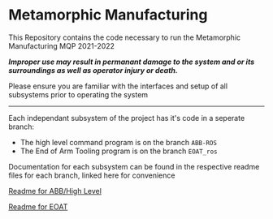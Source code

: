 # Metamorphic Manufacturing

This Repository contains the code necessary to run the Metamorphic Manufacturing MQP 2021-2022

***Improper use may result in permanant damage to the system and or its surroundings as well as operator injury or death.***

Please ensure you are familiar with the interfaces and setup of all subsystems prior to operating the system

***

Each independant subsystem of the project has it's code in a seperate branch:
- The high level command program is on the branch `ABB-ROS`
- The End of Arm Tooling program is on the branch `EOAT_ros`


Documentation for each subsystem can be found in the respective readme files for each branch, linked here for convenience

[Readme for ABB/High Level](https://github.com/cvkittler/Metamorphic-Manufacturing/tree/ABB-ROS#readme)

[Readme for EOAT](https://github.com/cvkittler/Metamorphic-Manufacturing/tree/EOAT_ros#readme)
